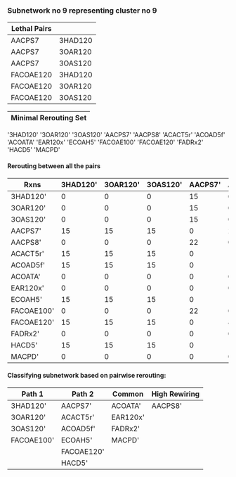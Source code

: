 ### Subnetwork no 9 representing cluster no 9

| Lethal Pairs |         |
|--------------|---------|
| AACPS7       | 3HAD120 |
| AACPS7       | 3OAR120 |
| AACPS7       | 3OAS120 |
| FACOAE120    | 3HAD120 |
| FACOAE120    | 3OAR120 |
| FACOAE120    | 3OAS120 |

|Minimal Rerouting Set| 
|---|
'3HAD120'
'3OAR120'
'3OAS120'
'AACPS7'
'AACPS8'
'ACACT5r'
'ACOAD5f'
'ACOATA'
'EAR120x'
'ECOAH5'
'FACOAE100'
'FACOAE120'
'FADRx2'
'HACD5'
'MACPD'

#### Rerouting between all the pairs

| Rxns       | 3HAD120' | 3OAR120' | 3OAS120' | AACPS7' | AACPS8' | ACACT5r' | ACOAD5f' | ACOATA' | EAR120x' | ECOAH5' | FACOAE100' | FACOAE120' | FADRx2' | HACD5' | MACPD' |
|------------|----------|----------|----------|---------|---------|----------|----------|---------|----------|---------|------------|------------|---------|--------|--------|
| 3HAD120'   | 0        | 0        | 0        | 15      | 0       | 15       | 15       | 0       | 0        | 15      | 0          | 15         | 0       | 15     | 0      |
| 3OAR120'   | 0        | 0        | 0        | 15      | 0       | 15       | 15       | 0       | 0        | 15      | 0          | 15         | 0       | 15     | 0      |
| 3OAS120'   | 0        | 0        | 0        | 15      | 0       | 15       | 15       | 0       | 0        | 15      | 0          | 15         | 0       | 15     | 0      |
| AACPS7'    | 15       | 15       | 15       | 0       | 22      | 0        | 0        | 0       | 0        | 0       | 22         | 0          | 0       | 0      | 0      |
| AACPS8'    | 0        | 0        | 0        | 22      | 0       | 179      | 179      | 0       | 0        | 179     | 0          | 86         | 0       | 179    | 0      |
| ACACT5r'   | 15       | 15       | 15       | 0       | 179     | 0        | 0        | 0       | 0        | 0       | 22         | 0          | 0       | 0      | 0      |
| ACOAD5f'   | 15       | 15       | 15       | 0       | 179     | 0        | 0        | 0       | 0        | 0       | 22         | 0          | 0       | 0      | 0      |
| ACOATA'    | 0        | 0        | 0        | 0       | 0       | 0        | 0        | 0       | 0        | 0       | 0          | 0          | 0       | 0      | 0      |
| EAR120x'   | 0        | 0        | 0        | 0       | 0       | 0        | 0        | 0       | 0        | 0       | 0          | 0          | 0       | 0      | 0      |
| ECOAH5'    | 15       | 15       | 15       | 0       | 179     | 0        | 0        | 0       | 0        | 0       | 22         | 0          | 0       | 0      | 0      |
| FACOAE100' | 0        | 0        | 0        | 22      | 0       | 22       | 22       | 0       | 0        | 22      | 0          | 86         | 0       | 179    | 0      |
| FACOAE120' | 15       | 15       | 15       | 0       | 86      | 0        | 0        | 0       | 0        | 0       | 86         | 0          | 0       | 0      | 0      |
| FADRx2'    | 0        | 0        | 0        | 0       | 0       | 0        | 0        | 0       | 0        | 0       | 0          | 0          | 0       | 0      | 0      |
| HACD5'     | 15       | 15       | 15       | 0       | 179     | 0        | 0        | 0       | 0        | 0       | 179        | 0          | 0       | 0      | 0      |
| MACPD'     | 0        | 0        | 0        | 0       | 0       | 0        | 0        | 0       | 0        | 0       | 0          | 0          | 0       | 0      | 0      |


#### Classifying subnetwork based on pairwise rerouting:

| Path 1     | Path 2     | Common   | High Rewiring |
|------------|------------|----------|---------------|
| 3HAD120'   | AACPS7'    | ACOATA'  | AACPS8'       |
| 3OAR120'   | ACACT5r'   | EAR120x' |               |
| 3OAS120'   | ACOAD5f'   | FADRx2'  |               |
| FACOAE100' | ECOAH5'    | MACPD'   |               |
|            | FACOAE120' |          |               |
|            | HACD5'     |          |               |
